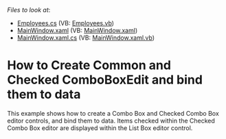 <!-- default file list -->
*Files to look at*:

* [Employees.cs](./CS/CreatingCheckedComboBoxEdit/Employees.cs) (VB: [Employees.vb](./VB/CreatingCheckedComboBoxEdit/Employees.vb))
* [MainWindow.xaml](./CS/CreatingCheckedComboBoxEdit/MainWindow.xaml) (VB: [MainWindow.xaml](./VB/CreatingCheckedComboBoxEdit/MainWindow.xaml))
* [MainWindow.xaml.cs](./CS/CreatingCheckedComboBoxEdit/MainWindow.xaml.cs) (VB: [MainWindow.xaml.vb](./VB/CreatingCheckedComboBoxEdit/MainWindow.xaml.vb))
<!-- default file list end -->
# How to Create Common and Checked ComboBoxEdit and bind them to data


<p>This example shows how to create a Combo Box and Checked Combo Box editor controls, and bind them to data. Items checked within the Checked Combo Box editor are displayed within the List Box editor control.</p>

<br/>


